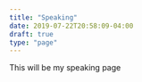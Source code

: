 ```yaml
---
title: "Speaking"
date: 2019-07-22T20:58:09-04:00
draft: true
type: "page"
---
```


This will be my speaking page